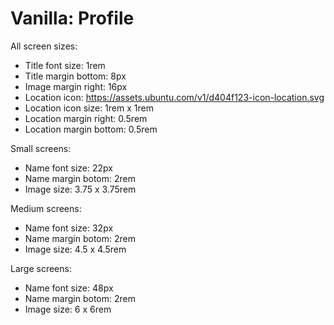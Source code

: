 # Vanilla: Profile

All screen sizes:
- Title font size: 1rem
- Title margin bottom: 8px
- Image margin right: 16px
- Location icon: https://assets.ubuntu.com/v1/d404f123-icon-location.svg
- Location icon size: 1rem x 1rem
- Location margin right: 0.5rem
- Location margin bottom: 0.5rem

Small screens:
- Name font size: 22px
- Name margin botom: 2rem
- Image size: 3.75 x 3.75rem

Medium screens:
- Name font size: 32px
- Name margin botom: 2rem
- Image size: 4.5 x 4.5rem

Large screens:
- Name font size: 48px
- Name margin botom: 2rem
- Image size: 6 x 6rem

